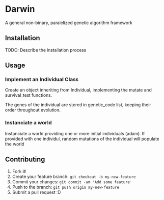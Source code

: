 # Darwin

A general non-binary, paralelized genetic algorithm framework

## Installation

TODO: Describe the installation process

## Usage

### Implement an Individual Class
Create an object inheriting from Individual, implementing the mutate and survival_test functions. 

The genes of the individual are stored in genetic_code list, keeping their order throughout evolution.

### Instanciate a world
Instanciate a world providing one or more initial individuals (adam).
If provided with one individul, random mutations of the individual will populate the world

## Contributing

1. Fork it!
2. Create your feature branch: `git checkout -b my-new-feature`
3. Commit your changes: `git commit -am 'Add some feature'`
4. Push to the branch: `git push origin my-new-feature`
5. Submit a pull request :D

